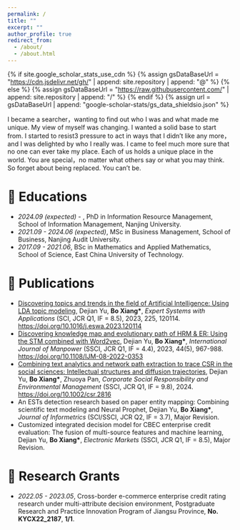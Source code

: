 ```yaml
---
permalink: /
title: ""
excerpt: ""
author_profile: true
redirect_from: 
  - /about/
  - /about.html
---
```


{% if site.google_scholar_stats_use_cdn %}
{% assign gsDataBaseUrl = "https://cdn.jsdelivr.net/gh/" | append: site.repository | append: "@" %}
{% else %}
{% assign gsDataBaseUrl = "https://raw.githubusercontent.com/" | append: site.repository | append: "/" %}
{% endif %}
{% assign url = gsDataBaseUrl | append: "google-scholar-stats/gs_data_shieldsio.json" %}

<span class='anchor' id='about-me'></span>

I became a searcher，wanting to find out who I was and what made me unique. My view of myself was changing. I wanted a solid base to start from. I started to resist3 pressure to act in ways that I didn’t like any more，and I was delighted by who I really was. I came to feel much more sure that no one can ever take my place. Each of us holds a unique place in the world. You are special，no matter what others say or what you may think. So forget about being replaced. You can’t be.

# 📖 Educations
- *2024.09 (expected)* - , PhD in Information Resource Management, School of Information Management, Nanjing University.
- *2021.09 - 2024.06 (expected)*, MSc in Business Management, School of Business, Nanjing Audit University.
- *2017.09 - 2021.06*, BSc in Mathematics and Applied Mathematics, School of Science, East China University of Technology.

# 📝 Publications 
- [Discovering topics and trends in the field of Artificial Intelligence: Using LDA topic modeling](https://www.sciencedirect.com/science/article/pii/S0957417423006164#ak905), Dejian Yu, **Bo Xiang\***, *Expert Systems with Applications* (SCI, JCR Q1, IF = 8.5), 2023, 225, 120114. https://doi.org/10.1016/j.eswa.2023.120114
- [Discovering knowledge map and evolutionary path of HRM & ER: Using the STM combined with Word2vec](https://www.emerald.com/insight/content/doi/10.1108/IJM-08-2022-0353/full/html), Dejian Yu, **Bo Xiang\***, *International Journal of Manpower* (SSCI, JCR Q1, IF = 4.4), 2023, 44(5), 967-988. https://doi.org/10.1108/IJM-08-2022-0353
-  [Combining text analytics and network path extraction to trace CSR in the social sciences: Intellectual structures and diffusion trajectories](https://onlinelibrary.wiley.com/doi/full/10.1002/csr.2816), Dejian Yu, **Bo Xiang\***, Zhuoya Pan, *Corporate Social Responsibility and Environmental Management* (SSCI, JCR Q1, IF = 9.8), 2024.  https://doi.org/10.1002/csr.2816
-  An ESTs detection research based on paper entity mapping: Combining scientific text modeling and Neural Prophet, Dejian Yu, **Bo Xiang\***, *Journal of Informetrics* (SCI/SSCI, JCR Q2, IF = 3.7), Major Revision.
-  Customized integrated decision model for CBEC enterprise credit evaluation: The fusion of multi-source features and machine learning, Dejian Yu, **Bo Xiang\***, *Electronic Markets* (SSCI, JCR Q1, IF = 8.5), Major Revision.

# 💬 Research Grants
- *2022.05 - 2023.05*, Cross-border e-commerce enterprise credit rating research under multi-attribute decision environment, Postgraduate Research and Practice Innovation Program of Jiangsu Province, **No. KYCX22_2187**, **1/1**.
